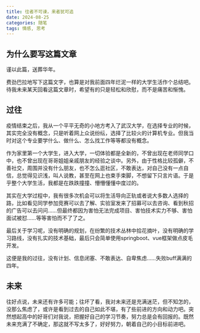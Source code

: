 ```yaml
---
title: 往者不可谏，来者犹可追
date: 2024-08-25
categories: 随笔
tags: 情感, 思考
---
```


## 为什么要写这篇文章

谨以此篇，送葬华年。

费劲巴拉地写下这篇文字，也算是对我前面四年烂泥一样的大学生活作个总结吧。待我未来某天回看这篇文章时，希望有的只是轻松和欣慰，而不是痛苦和惭愧。

## 过往

疫情结束之后，我从一个平平无奇的小地方考入了武汉大学，在选择专业的时候，其实完全没有概念，只是听着网上众说纷纭，选择了比较火的计算机专业。但我当时对这个专业要学什么、做什么、怎么找工作等等都没有概念。

作为家里第一个大学生，进入大学，一切体验都是全新的，不曾出现在老师同学口中，也不曾出现在哥哥姐姐亲戚朋友的经验之谈中。另外，由于性格比较孤僻，不善社交，周围并没有什么朋友，也不怎么逛社区，不敢表达，对自己没有一点自信，总觉得见识浅，叫人说教，甚至在网上也束手束脚，不想留下只言片语。于是乎整个大学生活，我都是在跌跌撞撞、懵懵懂懂中度过的。

其实在大学过程中，我有很多次机会可以将生活导向正轨或者说大多数人选择的路，比如看见同学参加竞赛可以去了解、实验室发来了招募可以去咨询、看到秋招的广告可以去问问……但最终都因为害怕无法完成项目、害怕技术实力不够、害怕面试被怼……等等害怕而不了了之。

最后关于学习呢，没有明确的规划，在纷繁的技术丛林中拾花摘叶，没有明确的学习路线，没有扎实的技术基础，最后只会简单使用springboot、vue框架做点皮毛开发。

这便是我的过往，没有计划、信息闭塞、不敢表达、自卑焦虑……失败buff满满的四年。

## 未来

往好点说，未来还有许多可能；往坏了看，我对未来还是充满迷茫，但不知怎的，没那么焦虑了，或许是看到过去的自己如此不堪，有了些前进的方向和动力吧。突然想起高中的好哥们对我说，把握好自己的学习节奏，努力总是会有回报的。既然未来充满了不确定，那这就不写太多了，好好努力，朝着自己的小目标前进吧。